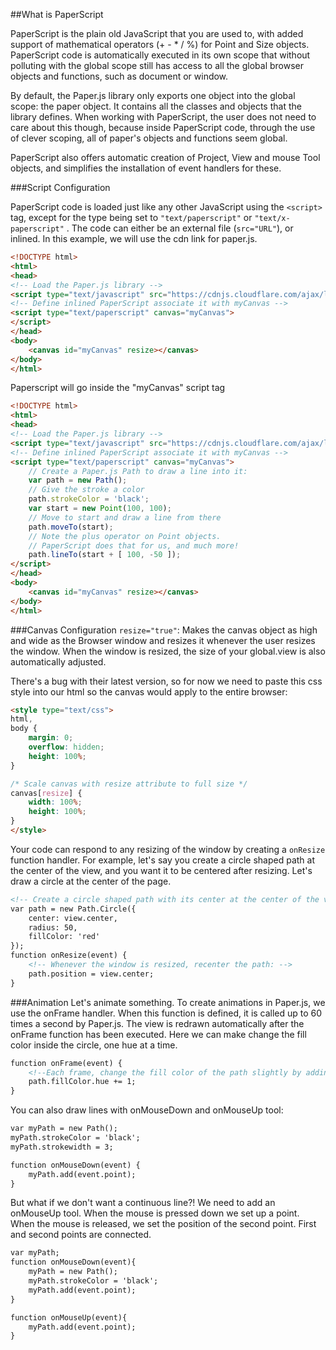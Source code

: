 ##What is PaperScript

PaperScript is the plain old JavaScript that you are used to, with added support of mathematical operators (+ - * / %) for Point and Size objects. PaperScript code is automatically executed in its own scope that without polluting with the global scope still has access to all the global browser objects and functions, such as document or window.

By default, the Paper.js library only exports one object into the global scope: the paper object. It contains all the classes and objects that the library defines. When working with PaperScript, the user does not need to care about this though, because inside PaperScript code, through the use of clever scoping, all of paper's objects and functions seem global.

PaperScript also offers automatic creation of Project, View and mouse Tool objects, and simplifies the installation of event handlers for these.

###Script Configuration

PaperScript code is loaded just like any other JavaScript using the `<script>` tag, except for the type being set to `"text/paperscript"` or `"text/x-paperscript"` . The code can either be an external file (`src="URL"`), or inlined. In this example, we will use the cdn link for paper.js.

```html
<!DOCTYPE html>
<html>
<head>
<!-- Load the Paper.js library -->
<script type="text/javascript" src="https://cdnjs.cloudflare.com/ajax/libs/paper.js/0.9.22/paper-full.min.js"></script>
<!-- Define inlined PaperScript associate it with myCanvas -->
<script type="text/paperscript" canvas="myCanvas">
</script>
</head>
<body>
	<canvas id="myCanvas" resize></canvas>
</body>
</html>
```

Paperscript will go inside the "myCanvas" script tag
```html
<!DOCTYPE html>
<html>
<head>
<!-- Load the Paper.js library -->
<script type="text/javascript" src="https://cdnjs.cloudflare.com/ajax/libs/paper.js/0.9.22/paper-full.min.js"></script>
<!-- Define inlined PaperScript associate it with myCanvas -->
<script type="text/paperscript" canvas="myCanvas">
	// Create a Paper.js Path to draw a line into it:
	var path = new Path();
	// Give the stroke a color
	path.strokeColor = 'black';
	var start = new Point(100, 100);
	// Move to start and draw a line from there
	path.moveTo(start);
	// Note the plus operator on Point objects.
	// PaperScript does that for us, and much more!
	path.lineTo(start + [ 100, -50 ]);
</script>
</head>
<body>
	<canvas id="myCanvas" resize></canvas>
</body>
</html>
``` 

###Canvas Configuration
`resize="true"`: Makes the canvas object as high and wide as the Browser window and resizes it whenever the user resizes the window. When the window is resized, the size of your global.view is also automatically adjusted. 

There's a bug with their latest version, so for now we need to paste this css style into our html so the canvas would apply to the entire browser:

```html
<style type="text/css">
html,
body {
    margin: 0;
    overflow: hidden;
    height: 100%;
}

/* Scale canvas with resize attribute to full size */
canvas[resize] {
    width: 100%;
    height: 100%;
}
</style>
```

Your code can respond to any resizing of the window by creating a `onResize` function handler. For example, let's say you create a circle shaped path at the center of the view, and you want it to be centered after resizing. Let's draw a circle at the center of the page.

```html
<!-- Create a circle shaped path with its center at the center of the view and a radius of 30: -->
var path = new Path.Circle({
	center: view.center,
	radius: 50,
	fillColor: 'red'
});
function onResize(event) {
	<!-- Whenever the window is resized, recenter the path: -->
	path.position = view.center;
}
```
###Animation
Let's animate something.
To create animations in Paper.js, we use the onFrame handler. When this function is defined, it is called up to 60 times a second by Paper.js. The view is redrawn automatically after the onFrame function has been executed. Here we can make change the fill color inside the circle, one hue at a time.

```html
function onFrame(event) {
	<!--Each frame, change the fill color of the path slightly by adding 1 to its hue: -->
	path.fillColor.hue += 1;
}
```

You can also draw lines with onMouseDown and onMouseUp tool:

```html
var myPath = new Path();
myPath.strokeColor = 'black';
myPath.strokewidth = 3;

function onMouseDown(event) {
	myPath.add(event.point);
}
```

But what if we don't want a continuous line?! We need to add an onMouseUp tool. When the mouse is pressed down we set up a point. When the mouse is released, we set the position of the second point. First and second points are connected.

```html
var myPath;
function onMouseDown(event){
	myPath = new Path();
	myPath.strokeColor = 'black';
	myPath.add(event.point);
}

function onMouseUp(event){
	myPath.add(event.point);
}
```
